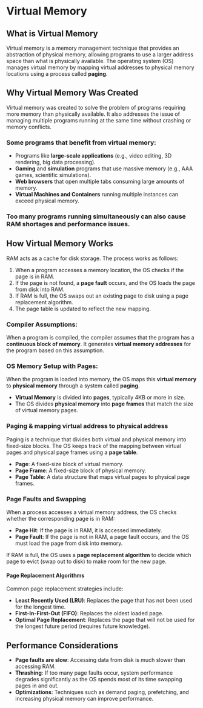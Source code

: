 # Virtual Memory

## What is Virtual Memory
Virtual memory is a memory management technique that provides an abstraction of physical memory, allowing programs to use a larger address space than what is physically available. The operating system (OS) manages virtual memory by mapping virtual addresses to physical memory locations using a process called **paging**.

## Why Virtual Memory Was Created
Virtual memory was created to solve the problem of programs requiring more memory than physically available. It also addresses the issue of managing multiple programs running at the same time without crashing or memory conflicts.

### Some programs that benefit from virtual memory:
- Programs like **large-scale applications** (e.g., video editing, 3D rendering, big data processing).
- **Gaming** and **simulation** programs that use massive memory (e.g., AAA games, scientific simulations).
- **Web browsers** that open multiple tabs consuming large amounts of memory.
- **Virtual Machines and Containers** running multiple instances can exceed physical memory.

### Too many programs running simultaneously can also cause RAM shortages and performance issues.

## How Virtual Memory Works

RAM acts as a cache for disk storage. The process works as follows:
1. When a program accesses a memory location, the OS checks if the page is in RAM.
2. If the page is not found, a **page fault** occurs, and the OS loads the page from disk into RAM.
3. If RAM is full, the OS swaps out an existing page to disk using a page replacement algorithm.
4. The page table is updated to reflect the new mapping.

### Compiler Assumptions:
When a program is compiled, the compiler assumes that the program has a **continuous block of memory**. It generates **virtual memory addresses** for the program based on this assumption.

### OS Memory Setup with Pages:
When the program is loaded into memory, the OS maps this **virtual memory** to **physical memory** through a system called **paging**. 
- **Virtual Memory** is divided into **pages**, typically 4KB or more in size.
- The OS divides **physical memory** into **page frames** that match the size of virtual memory pages.

### Paging & mapping virtual address to physical address
Paging is a technique that divides both virtual and physical memory into fixed-size blocks. The OS keeps track of the mapping between virtual pages and physical page frames using a **page table**.

- **Page**: A fixed-size block of virtual memory.
- **Page Frame**: A fixed-size block of physical memory.
- **Page Table**: A data structure that maps virtual pages to physical page frames.

### Page Faults and Swapping
When a process accesses a virtual memory address, the OS checks whether the corresponding page is in RAM:
- **Page Hit**: If the page is in RAM, it is accessed immediately.
- **Page Fault**: If the page is not in RAM, a page fault occurs, and the OS must load the page from disk into memory.

If RAM is full, the OS uses a **page replacement algorithm** to decide which page to evict (swap out to disk) to make room for the new page.

#### Page Replacement Algorithms
Common page replacement strategies include:
- **Least Recently Used (LRU)**: Replaces the page that has not been used for the longest time.
- **First-In-First-Out (FIFO)**: Replaces the oldest loaded page.
- **Optimal Page Replacement**: Replaces the page that will not be used for the longest future period (requires future knowledge).

## Performance Considerations
- **Page faults are slow**: Accessing data from disk is much slower than accessing RAM.
- **Thrashing**: If too many page faults occur, system performance degrades significantly as the OS spends most of its time swapping pages in and out.
- **Optimizations**: Techniques such as demand paging, prefetching, and increasing physical memory can improve performance.
